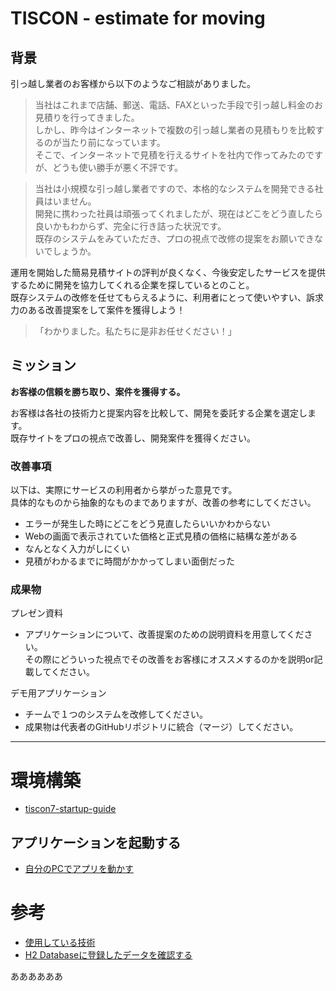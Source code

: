 # TISCON - estimate for moving
## 背景

引っ越し業者のお客様から以下のようなご相談がありました。

> 当社はこれまで店舗、郵送、電話、FAXといった手段で引っ越し料金のお見積りを行ってきました。<br>
> しかし、昨今はインターネットで複数の引っ越し業者の見積もりを比較するのが当たり前になっています。<br>
> そこで、インターネットで見積を行えるサイトを社内で作ってみたのですが、どうも使い勝手が悪く不評です。<br>

> 当社は小規模な引っ越し業者ですので、本格的なシステムを開発できる社員はいません。<br>
> 開発に携わった社員は頑張ってくれましたが、現在はどこをどう直したら良いかもわからず、完全に行き詰った状況です。<br>
> 既存のシステムをみていただき、プロの視点で改修の提案をお願いできないでしょうか。

運用を開始した簡易見積サイトの評判が良くなく、今後安定したサービスを提供するために開発を協力してくれる企業を探しているとのこと。<br>
既存システムの改修を任せてもらえるように、利用者にとって使いやすい、訴求力のある改善提案をして案件を獲得しよう！

> 「わかりました。私たちに是非お任せください！」

## ミッション

**お客様の信頼を勝ち取り、案件を獲得する。**

お客様は各社の技術力と提案内容を比較して、開発を委託する企業を選定します。<br>
既存サイトをプロの視点で改善し、開発案件を獲得ください。

### 改善事項

以下は、実際にサービスの利用者から挙がった意見です。<br>
具体的なものから抽象的なものまでありますが、改善の参考にしてください。

 - エラーが発生した時にどこをどう見直したらいいかわからない
 - Webの画面で表示されていた価格と正式見積の価格に結構な差がある
 - なんとなく入力がしにくい
 - 見積がわかるまでに時間がかかってしまい面倒だった

### 成果物

プレゼン資料
 - アプリケーションについて、改善提案のための説明資料を用意してください。<br>
 その際にどういった視点でその改善をお客様にオススメするのかを説明or記載してください。

デモ用アプリケーション
 - チームで１つのシステムを改修してください。
 - 成果物は代表者のGitHubリポジトリに統合（マージ）してください。

---

# 環境構築
- [tiscon7-startup-guide](https://github.com/tiscon/tiscon7-startup-guide)

## アプリケーションを起動する
- [自分のPCでアプリを動かす](https://github.com/tiscon/tiscon7-startup-guide/blob/master/content/operationCheck.md)

# 参考

- [使用している技術](https://github.com/tiscon/tiscon7-startup-guide/blob/master/content/aboutUsingTechnology.md)
- [H2 Databaseに登録したデータを確認する](https://github.com/tiscon/tiscon7-startup-guide/blob/master/content/h2Database.md)

ああああああ